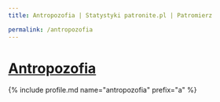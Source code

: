 ```yaml
---
title: Antropozofia | Statystyki patronite.pl | Patromierz

permalink: /antropozofia
---
```


# [Antropozofia](https://patronite.pl/antropozofia)

{% include profile.md name="antropozofia" prefix="a" %}
